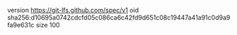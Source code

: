 version https://git-lfs.github.com/spec/v1
oid sha256:d10695a0742cdcfd05c086ca6c42fd9d651c08c19447a41a91c0d9a9fa9e631c
size 100
